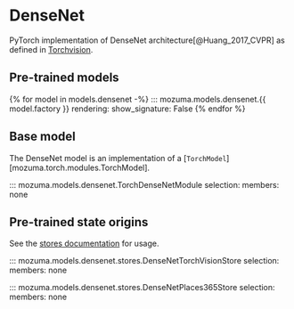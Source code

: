 # DenseNet

PyTorch implementation of DenseNet architecture[@Huang_2017_CVPR] as defined in [Torchvision](https://pytorch.org/vision/stable/models.html).

## Pre-trained models

{% for model in models.densenet -%}
::: mozuma.models.densenet.{{ model.factory }}
    rendering:
        show_signature: False
{% endfor %}


## Base model

The DenseNet model is an implementation of a [`TorchModel`][mozuma.torch.modules.TorchModel].

::: mozuma.models.densenet.TorchDenseNetModule
    selection:
        members: none

## Pre-trained state origins

See the [stores documentation](../references/stores.md) for usage.

::: mozuma.models.densenet.stores.DenseNetTorchVisionStore
    selection:
        members: none

::: mozuma.models.densenet.stores.DenseNetPlaces365Store
    selection:
        members: none
